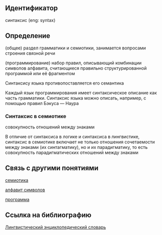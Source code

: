 ## Идентификатор

синтаксис (eng: syntax)

## Определение

(общее) раздел грамматики и семиотики, занимается вопросами строения связной речи

(программирование) набор правил, описывающий комбинации символов алфавита, считающиеся правильно структурированной программой или её фрагментом

Синтаксису языка противопоставляется его семантика

Каждый язык программирования имеет синтаксическое описание как часть грамматики. Синтаксис языка можно описать, например, с помощью правил Бэкуса — Наура

### Синтаксис в семиотике

совокупность отношений между знаками

В отличие от синтаксиса в логике и синтаксиса в лингвистике, синтаксис в семиотике включает не только отношения сочетаемости между знаками (их синтагматику), но и их парадигматику, то есть совокупность парадигматических отношений между знаками

## Связь с другими понятиями

[семиотика](https://github.com/Dememedp/yapis-course/blob/main/concept/Semiotics.md)

[алфавит символов](https://github.com/Dememedp/yapis-course/blob/main/concept/Symbol_Alphabet.md)

[программа](https://github.com/Dememedp/yapis-course/blob/main/concept/Program.md)

## Ссылка на библиографию

[Лингвистический энциклопедический словарь]()
